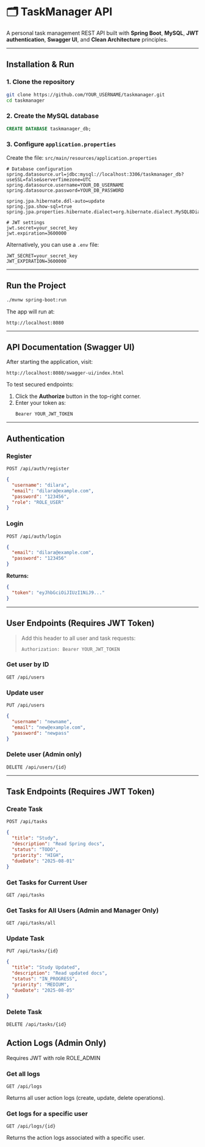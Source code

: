 # 🗂️ TaskManager API

A personal task management REST API built with **Spring Boot**, **MySQL**, **JWT authentication**, **Swagger UI**, and **Clean Architecture** principles.

---

## Installation & Run

### 1. Clone the repository

```bash
git clone https://github.com/YOUR_USERNAME/taskmanager.git
cd taskmanager
```

### 2. Create the MySQL database

```sql
CREATE DATABASE taskmanager_db;
```

### 3. Configure `application.properties`

Create the file: `src/main/resources/application.properties`

```properties
# Database configuration
spring.datasource.url=jdbc:mysql://localhost:3306/taskmanager_db?useSSL=false&serverTimezone=UTC
spring.datasource.username=YOUR_DB_USERNAME
spring.datasource.password=YOUR_DB_PASSWORD

spring.jpa.hibernate.ddl-auto=update
spring.jpa.show-sql=true
spring.jpa.properties.hibernate.dialect=org.hibernate.dialect.MySQL8Dialect

# JWT settings
jwt.secret=your_secret_key
jwt.expiration=3600000
```

Alternatively, you can use a `.env` file:

```env
JWT_SECRET=your_secret_key
JWT_EXPIRATION=3600000
```

---

## Run the Project

```bash
./mvnw spring-boot:run
```

The app will run at:

```
http://localhost:8080
```

---

## API Documentation (Swagger UI)

After starting the application, visit:

```
http://localhost:8080/swagger-ui/index.html
```

To test secured endpoints:

1. Click the **Authorize** button in the top-right corner.
2. Enter your token as:
   ```
   Bearer YOUR_JWT_TOKEN
   ```

---

## Authentication

### Register

`POST /api/auth/register`

```json
{
  "username": "dilara",
  "email": "dilara@example.com",
  "password": "123456",
  "role": "ROLE_USER"
}
```

### Login

`POST /api/auth/login`

```json
{
  "email": "dilara@example.com",
  "password": "123456"
}
```

**Returns:**

```json
{
  "token": "eyJhbGciOiJIUzI1NiJ9..."
}
```

---

## User Endpoints (Requires JWT Token)

> Add this header to all user and task requests:
>
> ```
> Authorization: Bearer YOUR_JWT_TOKEN
> ```

### Get user by ID

`GET /api/users`

### Update user

`PUT /api/users`

```json
{
  "username": "newname",
  "email": "new@example.com",
  "password": "newpass"
}
```

### Delete user (Admin only)

`DELETE /api/users/{id}`

---

## Task Endpoints (Requires JWT Token)

### Create Task

`POST /api/tasks`

```json
{
  "title": "Study",
  "description": "Read Spring docs",
  "status": "TODO",
  "priority": "HIGH",
  "dueDate": "2025-08-01"
}
```

### Get Tasks for Current User

`GET /api/tasks`

### Get Tasks for All Users (Admin and Manager Only)

`GET /api/tasks/all`

### Update Task

`PUT /api/tasks/{id}`

```json
{
  "title": "Study Updated",
  "description": "Read updated docs",
  "status": "IN_PROGRESS",
  "priority": "MEDIUM",
  "dueDate": "2025-08-05"
}
```

### Delete Task

`DELETE /api/tasks/{id}`

## Action Logs (Admin Only)

Requires JWT with role ROLE_ADMIN

### Get all logs

`GET /api/logs`

Returns all user action logs (create, update, delete operations).

### Get logs for a specific user

`GET /api/logs/{id}`

Returns the action logs associated with a specific user.